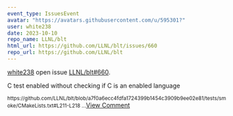 ```yaml
---
event_type: IssuesEvent
avatar: "https://avatars.githubusercontent.com/u/595301?"
user: white238
date: 2023-10-10
repo_name: LLNL/blt
html_url: https://github.com/LLNL/blt/issues/660
repo_url: https://github.com/LLNL/blt
---
```


<a href='https://github.com/white238' target='_blank'>white238</a> open issue <a href='https://github.com/LLNL/blt/issues/660' target='_blank'>LLNL/blt#660</a>.

<p>C test enabled without checking if C is an enabled language</p><small>https://github.com/LLNL/blt/blob/a7f0a6ecc4fdfa1724399b1454c3909b9ee02e81/tests/smoke/CMakeLists.txt#L211-L218...</small><a href='https://github.com/LLNL/blt/issues/660' target='_blank'>View Comment</a>